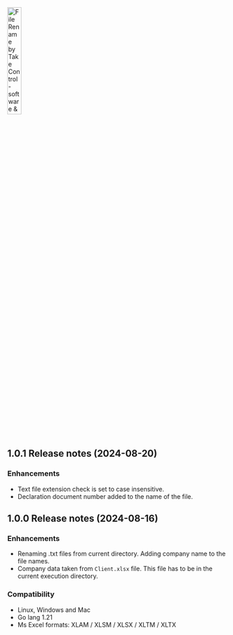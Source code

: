 <img src="https://takecontrolsoft.eu/assets/img/takecontrolsoft-logo-green.png" alt="File Rename by Take Control - software & infrastructure" width="25%">


## 1.0.1 Release notes (2024-08-20)
### Enhancements
* Text file extension check is set to case insensitive.
* Declaration document number added to the name of the file.

## 1.0.0 Release notes (2024-08-16)

### Enhancements
* Renaming .txt files from current directory. Adding company name to the file names.
* Company data taken from `Client.xlsx` file. This file has to be in the current execution directory.

### Compatibility
* Linux, Windows and Mac
* Go lang 1.21
* Ms Excel formats: XLAM / XLSM / XLSX / XLTM / XLTX
